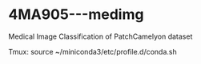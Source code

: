 # 4MA905---medimg
Medical Image Classification of PatchCamelyon dataset

Tmux:
source ~/miniconda3/etc/profile.d/conda.sh